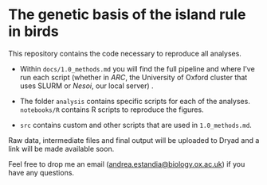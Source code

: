 # The genetic basis of the island rule in birds

This repository contains the code necessary to reproduce all analyses. 

- Within `docs/1.0_methods.md`  you will find the full pipeline and where I’ve run each script (whether in *ARC*, the University of Oxford cluster that uses SLURM or *Nesoi*, our local server) . 

- The folder `analysis` contains specific scripts for each of the analyses. `notebooks/R` contains R scripts to reproduce the figures. 

- `src` contains custom and other scripts that are used in `1.0_methods.md`.

Raw data, intermediate files and final output will be uploaded to Dryad and a link will be made available soon.

Feel free to drop me an email (andrea.estandia@biology.ox.ac.uk) if you have any questions.